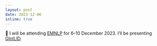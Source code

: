 ```yaml
---
layout: post
date: 2023-12-06
inline: true
---
```


🧳 I will be attending [EMNLP](https://2023.emnlp.org/) for 6–10 December 2023. I’ll be presenting [GlotLID](https://arxiv.org/abs/2310.16248).
